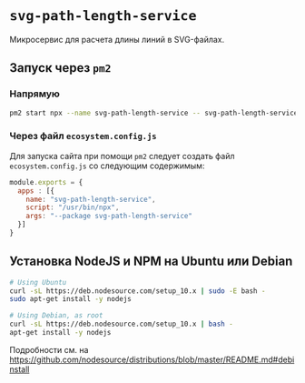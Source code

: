 `svg-path-length-service`
=========================

Микросервис для расчета длины линий в SVG-файлах.

Запуск через `pm2`
------------------

### Напрямую

```bash
pm2 start npx --name svg-path-length-service -- svg-path-length-service
```

### Через файл `ecosystem.config.js` 

Для запуска сайта при помощи `pm2` следует создать файл `ecosystem.config.js` 
со следующим содержимым:

```javascript
module.exports = {
  apps : [{
    name: "svg-path-length-service",
    script: "/usr/bin/npx",
    args: "--package svg-path-length-service"
  }]
}
```

Установка NodeJS и NPM на Ubuntu или Debian
-------------------------------------------

```bash
# Using Ubuntu
curl -sL https://deb.nodesource.com/setup_10.x | sudo -E bash -
sudo apt-get install -y nodejs

# Using Debian, as root
curl -sL https://deb.nodesource.com/setup_10.x | bash -
apt-get install -y nodejs
```

Подробности см. на 
https://github.com/nodesource/distributions/blob/master/README.md#debinstall